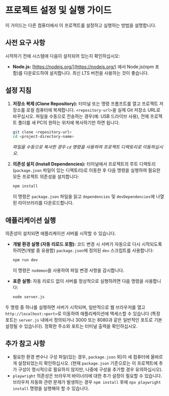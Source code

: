 # 프로젝트 설정 및 실행 가이드

이 가이드는 다른 컴퓨터에서 이 프로젝트를 설정하고 실행하는 방법을 설명합니다.

## 사전 요구 사항

시작하기 전에 시스템에 다음이 설치되어 있는지 확인하십시오:

*   **Node.js:** [https://nodejs.org/](https://nodejs.org/) 에서 Node.js(npm 포함)를 다운로드하여 설치합니다. 최신 LTS 버전을 사용하는 것이 좋습니다.

## 설정 지침

1.  **저장소 복제 (Clone Repository):**
    터미널 또는 명령 프롬프트를 열고 프로젝트 저장소를 로컬 컴퓨터에 복제합니다. `<repository-url>`을 실제 Git 저장소 URL로 바꾸십시오. 파일을 수동으로 전송하는 경우(예: USB 드라이브 사용), 전체 프로젝트 폴더를 새 PC의 원하는 위치에 복사하기만 하면 됩니다.

    ```bash
    git clone <repository-url>
    cd <project-directory-name>
    ```
    *파일을 수동으로 복사한 경우 `cd` 명령을 사용하여 프로젝트 디렉토리로 이동하십시오.*

2.  **의존성 설치 (Install Dependencies):**
    터미널에서 프로젝트의 루트 디렉토리(`package.json` 파일이 있는 디렉토리)로 이동한 후 다음 명령을 실행하여 필요한 모든 프로젝트 의존성을 설치합니다:

    ```bash
    npm install
    ```
    이 명령은 `package.json` 파일을 읽고 `dependencies` 및 `devDependencies`에 나열된 라이브러리를 다운로드합니다.

## 애플리케이션 실행

의존성이 설치되면 애플리케이션 서버를 시작할 수 있습니다.

*   **개발 환경 실행 (자동 리로드 포함):**
    코드 변경 시 서버가 자동으로 다시 시작되도록 하려면(개발 중 유용함) `package.json`에 정의된 `dev` 스크립트를 사용합니다:

    ```bash
    npm run dev
    ```
    이 명령은 `nodemon`을 사용하여 파일 변경 사항을 감시합니다.

*   **표준 실행:**
    자동 리로드 없이 서버를 정상적으로 실행하려면 다음 명령을 사용합니다:

    ```bash
    node server.js
    ```

두 명령 중 하나를 실행하면 서버가 시작되며, 일반적으로 웹 브라우저를 열고 `http://localhost:<port>`로 이동하여 애플리케이션에 액세스할 수 있습니다 (특정 포트는 `server.js` 내에서 정의되거나 3000 또는 8080과 같은 일반적인 포트로 기본 설정될 수 있습니다). 정확한 주소와 포트는 터미널 출력을 확인하십시오.

## 추가 참고 사항

*   필요한 환경 변수나 구성 파일(있는 경우, `package.json` 외)이 새 컴퓨터에 올바르게 설정되었는지 확인하십시오. (현재 `package.json` 기준으로는 이 프로젝트에 추가 구성이 명시적으로 필요하지 않지만, 나중에 구성을 추가할 경우 유의하십시오).
*   `playwright` 의존성은 브라우저 바이너리에 대한 추가 설정이 필요할 수 있습니다. 브라우저 자동화 관련 문제가 발생하는 경우 `npm install` 후에 `npx playwright install` 명령을 실행해야 할 수 있습니다.
